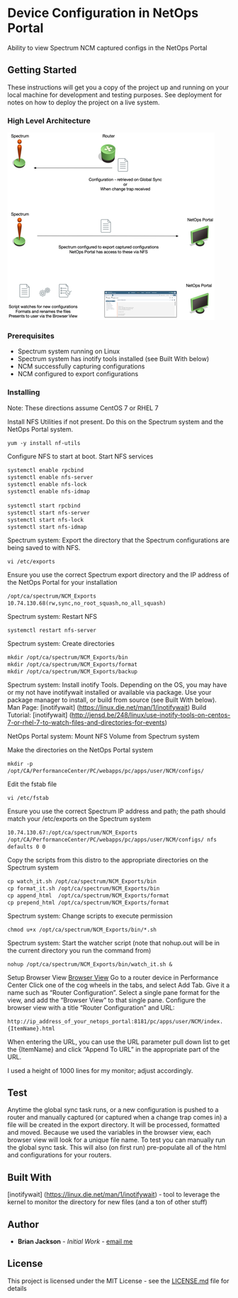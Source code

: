 # Device Configuration in NetOps Portal
 Ability to view Spectrum NCM captured configs in the NetOps Portal

## Getting Started
 These instructions will get you a copy of the project up and running on your local machine for development and testing purposes. See deployment for notes on how to deploy the project on a live system.

### High Level Architecture
![High Level Architecture](/arch.png "High Level Architecture")

### Prerequisites
* Spectrum system running on Linux
* Spectrum system has inotify tools installed (see Built With below)
* NCM successfully capturing configurations
* NCM configured to export configurations

### Installing
Note: These directions assume CentOS 7 or RHEL 7

Install NFS Utilities if not present.  Do this on the Spectrum system and the NetOps Portal system.
```
yum -y install nf-utils
```
Configure NFS to start at boot.  Start NFS services
```
systemctl enable rpcbind
systemctl enable nfs-server
systemctl enable nfs-lock
systemctl enable nfs-idmap

systemctl start rpcbind
systemctl start nfs-server
systemctl start nfs-lock
systemctl start nfs-idmap
```
Spectrum system: Export the directory that the Spectrum configurations are being saved to with NFS.
```
vi /etc/exports
```
Ensure you use the correct Spectrum export directory and the IP address of the NetOps Portal for your installation
```
/opt/ca/spectrum/NCM_Exports 10.74.130.68(rw,sync,no_root_squash,no_all_squash)
```
Spectrum system: Restart NFS
```
systemctl restart nfs-server
```
Spectrum system: Create directories
```
mkdir /opt/ca/spectrum/NCM_Exports/bin
mkdir /opt/ca/spectrum/NCM_Exports/format
mkdir /opt/ca/spectrum/NCM_Exports/backup
```

Spectrum system: Install inotify Tools.  Depending on the OS, you may have or my not have inotifywait installed or available via package.  Use your package manager to install, or build from source (see Built With below).
Man Page: [inotifywait] (https://linux.die.net/man/1/inotifywait)
Build Tutorial: [inotifywait] (http://jensd.be/248/linux/use-inotify-tools-on-centos-7-or-rhel-7-to-watch-files-and-directories-for-events)

NetOps Portal system: Mount NFS Volume from Spectrum system

Make the directories on the NetOps Portal system
```
mkdir -p /opt/CA/PerformanceCenter/PC/webapps/pc/apps/user/NCM/configs/
```
Edit the fstab file
```
vi /etc/fstab
```
Ensure you use the correct Spectrum IP address and path; the path should match your /etc/exports on the Spectrum system
```
10.74.130.67:/opt/ca/spectrum/NCM_Exports /opt/CA/PerformanceCenter/PC/webapps/pc/apps/user/NCM/configs/ nfs defaults 0 0
```
Copy the scripts from this distro to the appropriate directories on the Spectrum system
```
cp watch_it.sh /opt/ca/spectrum/NCM_Exports/bin
cp format_it.sh /opt/ca/spectrum/NCM_Exports/bin
cp append_html  /opt/ca/spectrum/NCM_Exports/format
cp prepend_html /opt/ca/spectrum/NCM_Exports/format
```
Spectrum system: Change scripts to execute permission
```
chmod u+x /opt/ca/spectrum/NCM_Exports/bin/*.sh
```
Spectrum system: Start the watcher script (note that nohup.out will be in the current directory you run the command from)
```
nohup /opt/ca/spectrum/NCM_Exports/bin/watch_it.sh &
```
Setup Browser View
[Browser View](/browser_view.png "Browser View")
Go to a router device in Performance Center
Click one of the cog wheels in the tabs, and select Add Tab.  Give it a name such as “Router Configuration”.
Select a single pane format for the view, and add the “Browser View” to that single pane.  Configure the browser view with a title “Router Configuration” and URL:
```
http://ip_address_of_your_netops_portal:8181/pc/apps/user/NCM/index.{ItemName}.html
```
When entering the URL, you can use the URL parameter pull down list to get the {ItemName} and click “Append To URL” in the appropriate part of the URL.

I used a height of 1000 lines for my monitor; adjust accordingly.

## Test
Anytime the global sync task runs, or a new configuration is pushed to a router and manually captured (or captured when a change trap comes in) a file will be created in the export directory.  It will be processed, formatted and moved.  Because we used the variables in the browser view, each browser view will look for a unique file name.
To test you can manually run the global sync task.  This will also (on first run) pre-populate all of the html and configurations for your routers.

## Built With
[inotifywait] (https://linux.die.net/man/1/inotifywait) - tool to leverage the kernel to monitor the directory for new files (and a ton of other stuff)

## Author
* **Brian Jackson** - *Initial Work* - [email me](mailto:brian.jackson@broadcom.com)

## License

This project is licensed under the MIT License - see the [LICENSE.md](LICENSE.md) file for details
